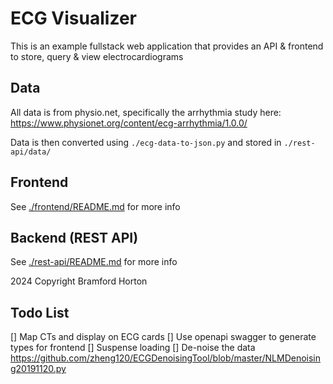 # ECG Visualizer

This is an example fullstack web application that provides an API & frontend to store, query & view electrocardiograms

## Data

All data is from physio.net, specifically the arrhythmia study here: https://www.physionet.org/content/ecg-arrhythmia/1.0.0/

Data is then converted using `./ecg-data-to-json.py` and stored in `./rest-api/data/`


## Frontend

See [./frontend/README.md](./frontend/README.md) for more info

## Backend (REST API)

See [./rest-api/README.md](./rest-api/README.md) for more info

2024 Copyright Bramford Horton

## Todo List

[] Map CTs and display on ECG cards
[] Use openapi swagger to generate types for frontend
[] Suspense loading
[] De-noise the data https://github.com/zheng120/ECGDenoisingTool/blob/master/NLMDenoising20191120.py
